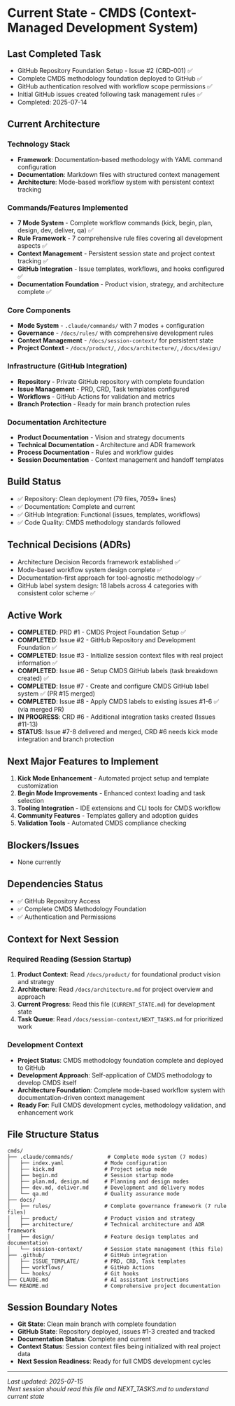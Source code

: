 # Current State - CMDS (Context-Managed Development System)

## Last Completed Task
- GitHub Repository Foundation Setup - Issue #2 (CRD-001) ✅
- Complete CMDS methodology foundation deployed to GitHub ✅
- GitHub authentication resolved with workflow scope permissions ✅  
- Initial GitHub issues created following task management rules ✅
- Completed: 2025-07-14

## Current Architecture

### Technology Stack
- **Framework**: Documentation-based methodology with YAML command configuration
- **Documentation**: Markdown files with structured context management
- **Architecture**: Mode-based workflow system with persistent context tracking

### Commands/Features Implemented
- **7 Mode System** - Complete workflow commands (kick, begin, plan, design, dev, deliver, qa) ✅
- **Rule Framework** - 7 comprehensive rule files covering all development aspects ✅  
- **Context Management** - Persistent session state and project context tracking ✅
- **GitHub Integration** - Issue templates, workflows, and hooks configured ✅
- **Documentation Foundation** - Product vision, strategy, and architecture complete ✅

### Core Components
- **Mode System** - `.claude/commands/` with 7 modes + configuration
- **Governance** - `/docs/rules/` with comprehensive development rules
- **Context Management** - `/docs/session-context/` for persistent state
- **Project Context** - `/docs/product/`, `/docs/architecture/`, `/docs/design/`

### Infrastructure (GitHub Integration)
- **Repository** - Private GitHub repository with complete foundation
- **Issue Management** - PRD, CRD, Task templates configured
- **Workflows** - GitHub Actions for validation and metrics
- **Branch Protection** - Ready for main branch protection rules

### Documentation Architecture
- **Product Documentation** - Vision and strategy documents
- **Technical Documentation** - Architecture and ADR framework
- **Process Documentation** - Rules and workflow guides
- **Session Documentation** - Context management and handoff templates

## Build Status
- ✅ Repository: Clean deployment (79 files, 7059+ lines)
- ✅ Documentation: Complete and current
- ✅ GitHub Integration: Functional (issues, templates, workflows)
- ✅ Code Quality: CMDS methodology standards followed

## Technical Decisions (ADRs)
- Architecture Decision Records framework established ✅
- Mode-based workflow system design complete ✅
- Documentation-first approach for tool-agnostic methodology ✅
- GitHub label system design: 18 labels across 4 categories with consistent color scheme ✅

## Active Work  
- **COMPLETED**: PRD #1 - CMDS Project Foundation Setup ✅
- **COMPLETED**: Issue #2 - GitHub Repository and Development Foundation ✅
- **COMPLETED**: Issue #3 - Initialize session context files with real project information ✅
- **COMPLETED**: Issue #6 - Setup CMDS GitHub labels (task breakdown created) ✅
- **COMPLETED**: Issue #7 - Create and configure CMDS GitHub label system ✅ (PR #15 merged)
- **COMPLETED**: Issue #8 - Apply CMDS labels to existing issues #1-6 ✅ (via merged PR)
- **IN PROGRESS**: CRD #6 - Additional integration tasks created (Issues #11-13)
- **STATUS**: Issue #7-8 delivered and merged, CRD #6 needs kick mode integration and branch protection

## Next Major Features to Implement
1. **Kick Mode Enhancement** - Automated project setup and template customization
2. **Begin Mode Improvements** - Enhanced context loading and task selection
3. **Tooling Integration** - IDE extensions and CLI tools for CMDS workflow
4. **Community Features** - Templates gallery and adoption guides
5. **Validation Tools** - Automated CMDS compliance checking

## Blockers/Issues
- None currently

## Dependencies Status
- ✅ GitHub Repository Access
- ✅ Complete CMDS Methodology Foundation
- ✅ Authentication and Permissions

## Context for Next Session

### Required Reading (Session Startup)
1. **Product Context**: Read `/docs/product/` for foundational product vision and strategy
2. **Architecture**: Read `/docs/architecture.md` for project overview and approach
3. **Current Progress**: Read this file (`CURRENT_STATE.md`) for development state
4. **Task Queue**: Read `/docs/session-context/NEXT_TASKS.md` for prioritized work

### Development Context
- **Project Status**: CMDS methodology foundation complete and deployed to GitHub
- **Development Approach**: Self-application of CMDS methodology to develop CMDS itself
- **Architecture Foundation**: Complete mode-based workflow system with documentation-driven context management
- **Ready For**: Full CMDS development cycles, methodology validation, and enhancement work

## File Structure Status
```
cmds/
├── .claude/commands/           # Complete mode system (7 modes)
│   ├── index.yaml             # Mode configuration
│   ├── kick.md                # Project setup mode
│   ├── begin.md               # Session startup mode
│   ├── plan.md, design.md     # Planning and design modes
│   ├── dev.md, deliver.md     # Development and delivery modes
│   └── qa.md                  # Quality assurance mode
├── docs/
│   ├── rules/                 # Complete governance framework (7 rule files)
│   ├── product/               # Product vision and strategy
│   ├── architecture/          # Technical architecture and ADR framework
│   ├── design/                # Feature design templates and documentation
│   └── session-context/       # Session state management (this file)
├── .github/                   # GitHub integration
│   ├── ISSUE_TEMPLATE/        # PRD, CRD, Task templates
│   ├── workflows/             # GitHub Actions
│   └── hooks/                 # Git hooks
├── CLAUDE.md                  # AI assistant instructions
└── README.md                  # Comprehensive project documentation
```

## Session Boundary Notes
- **Git State**: Clean main branch with complete foundation
- **GitHub State**: Repository deployed, issues #1-3 created and tracked
- **Documentation Status**: Complete and current
- **Context Status**: Session context files being initialized with real project data
- **Next Session Readiness**: Ready for full CMDS development cycles

---
*Last updated: 2025-07-15*  
*Next session should read this file and NEXT_TASKS.md to understand current state*
